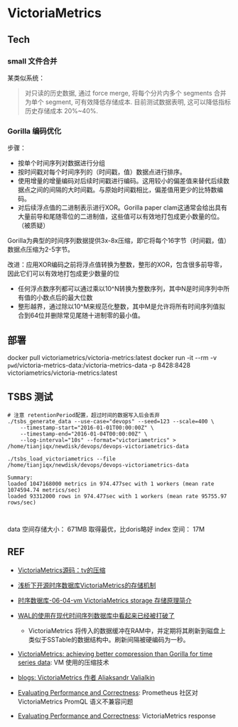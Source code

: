 # VictoriaMetrics

## Tech

### small 文件合并

某类似系统：
> 对只读的历史数据, 通过 force merge, 将每个分片内多个 segments 合并为单个 segment, 可有效降低存储成本. 目前测试数据表明, 这可以降低指标历史存储成本 20%~40%.

###  Gorilla 编码优化

步骤：
- 按单个时间序列对数据进行分组
- 按时间戳对每个时间序列的（时间戳，值）数据点进行排序。
- 使用增量的增量编码对后续时间戳进行编码。这用较小的偏差值来替代后续数据点之间的间隔的大时间戳。与原始时间戳相比，偏差值用更少的比特数编码。
- 对后续浮点值的二进制表示进行XOR。Gorilla paper clam这通常会给出具有大量前导和尾随零位的二进制值，这些值可以有效地打包成更小数量的位。（被质疑）

Gorilla为典型的时间序列数据提供3x-8x压缩，即它将每个16字节（时间戳，值）数据点压缩为2-5字节。

改进：应用XOR编码之前将浮点值转换为整数，整形的XOR，包含很多前导零，因此它们可以有效地打包成更少数量的位

- 任何浮点数序列都可以通过乘以10^N转换为整数序列，其中N是时间序列中所有值的小数点后的最大位数
- 整形越界，通过除以10^M来规范化整数，其中M是允许将所有时间序列值拟合到64位并删除常见尾随十进制零的最小值。


## 部署
docker pull victoriametrics/victoria-metrics:latest
docker run -it --rm -v `pwd`/victoria-metrics-data:/victoria-metrics-data -p 8428:8428 victoriametrics/victoria-metrics:latest




## TSBS 测试

```shell
# 注意 retentionPeriod配置，超过时间的数据写入后会丢弃
./tsbs_generate_data --use-case="devops" --seed=123 --scale=400 \                            
    --timestamp-start="2016-01-01T00:00:00Z" \
    --timestamp-end="2016-01-04T00:00:00Z" \
    --log-interval="10s" --format="victoriametrics" > /home/tianjiqx/newdisk/devops/devops-victoriametrics-data

./tsbs_load_victoriametrics --file /home/tianjiqx/newdisk/devops/devops-victoriametrics-data

Summary:
loaded 1047168000 metrics in 974.477sec with 1 workers (mean rate 1074594.74 metrics/sec)
loaded 93312000 rows in 974.477sec with 1 workers (mean rate 95755.97 rows/sec)



```

data 空间存储大小： 671MB 取得最优，比doris略好
index 空间： 17M


## REF

- [VictoriaMetrics源码：tv的压缩](https://segmentfault.com/a/1190000043749609)
- [浅析下开源时序数据库VictoriaMetrics的存储机制](https://zhuanlan.zhihu.com/p/368912946)
- [时序数据库-06-04-vm VictoriaMetrics storage 存储原理简介](https://houbb.github.io/2019/04/01/database-time-seriers-06-04-vm-storage)

- [WAL的使用在现代时间序列数据库中看起来已经被打破了](https://valyala.medium.com/wal-usage-looks-broken-in-modern-time-series-databases-b62a627ab704)
    - VictoriaMetrics 将传入的数据缓冲在RAM中，并定期将其刷新到磁盘上类似于SSTable的数据结构中。刷新间隔被硬编码为一秒。

- [VictoriaMetrics: achieving better compression than Gorilla for time series data](https://faun.pub/victoriametrics-achieving-better-compression-for-time-series-data-than-gorilla-317bc1f95932): VM 使用的压缩技术

- [blogs: VictoriaMetrics 作者 Aliaksandr Valialkin](https://valyala.medium.com/)

- [Evaluating Performance and Correctness](https://www.robustperception.io/evaluating-performance-and-correctness/):  Prometheus 社区对 VictoriaMetrics PromQL 语义不兼容问题
- [Evaluating Performance and Correctness](https://valyala.medium.com/evaluating-performance-and-correctness-victoriametrics-response-e27315627e87): VictoriaMetrics response